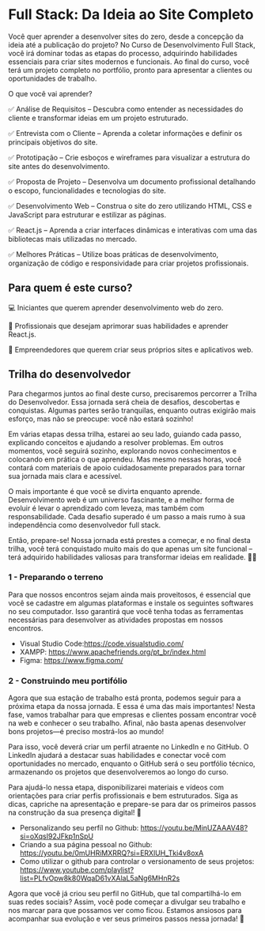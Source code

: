 # Full Stack: Da Ideia ao Site Completo

Você quer aprender a desenvolver sites do zero, desde a concepção da ideia até a publicação do projeto? No Curso de Desenvolvimento Full Stack, você irá dominar todas as etapas do processo, adquirindo habilidades essenciais para criar sites modernos e funcionais. Ao final do curso, você terá um projeto completo no portfólio, pronto para apresentar a clientes ou oportunidades de trabalho. 

O que você vai aprender?

✅ Análise de Requisitos – Descubra como entender as necessidades do cliente e transformar ideias em um projeto estruturado.

✅ Entrevista com o Cliente – Aprenda a coletar informações e definir os principais objetivos do site.

✅ Prototipação – Crie esboços e wireframes para visualizar a estrutura do site antes do desenvolvimento.

✅ Proposta de Projeto – Desenvolva um documento profissional detalhando o escopo, funcionalidades e tecnologias do site.

✅ Desenvolvimento Web – Construa o site do zero utilizando HTML, CSS e JavaScript para estruturar e estilizar as páginas.

✅ React.js – Aprenda a criar interfaces dinâmicas e interativas com uma das bibliotecas mais utilizadas no mercado.

✅ Melhores Práticas – Utilize boas práticas de desenvolvimento, organização de código e responsividade para criar projetos profissionais.

## Para quem é este curso?

💻 Iniciantes que querem aprender desenvolvimento web do zero.

🔹 Profissionais que desejam aprimorar suas habilidades e aprender React.js.

🚀 Empreendedores que querem criar seus próprios sites e aplicativos web.

## Trilha do desenvolvedor

Para chegarmos juntos ao final deste curso, precisaremos percorrer a Trilha do Desenvolvedor. Essa jornada será cheia de desafios, descobertas e conquistas. Algumas partes serão tranquilas, enquanto outras exigirão mais esforço, mas não se preocupe: você não estará sozinho!

Em várias etapas dessa trilha, estarei ao seu lado, guiando cada passo, explicando conceitos e ajudando a resolver problemas. Em outros momentos, você seguirá sozinho, explorando novos conhecimentos e colocando em prática o que aprendeu. Mas mesmo nessas horas, você contará com materiais de apoio cuidadosamente preparados para tornar sua jornada mais clara e acessível.

O mais importante é que você se divirta enquanto aprende. Desenvolvimento web é um universo fascinante, e a melhor forma de evoluir é levar o aprendizado com leveza, mas também com responsabilidade. Cada desafio superado é um passo a mais rumo à sua independência como desenvolvedor full stack.

Então, prepare-se! Nossa jornada está prestes a começar, e no final desta trilha, você terá conquistado muito mais do que apenas um site funcional – terá adquirido habilidades valiosas para transformar ideias em realidade. 🚀🔥

### 1 - Preparando o terreno

Para que nossos encontros sejam ainda mais proveitosos, é essencial que você se cadastre em algumas plataformas e instale os seguintes softwares no seu computador. Isso garantirá que você tenha todas as ferramentas necessárias para desenvolver as atividades propostas em nossos encontros.

- Visual Studio Code:https://code.visualstudio.com/
- XAMPP: https://www.apachefriends.org/pt_br/index.html
- Figma: https://www.figma.com/

### 2 - Construindo meu portifólio

Agora que sua estação de trabalho está pronta, podemos seguir para a próxima etapa da nossa jornada. E essa é uma das mais importantes! Nesta fase, vamos trabalhar para que empresas e clientes possam encontrar você na web e conhecer o seu trabalho. Afinal, não basta apenas desenvolver bons projetos—é preciso mostrá-los ao mundo!

Para isso, você deverá criar um perfil atraente no LinkedIn e no GitHub. O LinkedIn ajudará a destacar suas habilidades e conectar você com oportunidades no mercado, enquanto o GitHub será o seu portfólio técnico, armazenando os projetos que desenvolveremos ao longo do curso.

Para ajudá-lo nessa etapa, disponibilizarei materiais e vídeos com orientações para criar perfis profissionais e bem estruturados. Siga as dicas, capriche na apresentação e prepare-se para dar os primeiros passos na construção da sua presença digital! 🚀

- Personalizando seu perfíl no Github: https://youtu.be/MinUZAAAV48?si=oXqsI92JFkp1nSpU
- Criando a sua página pessoal no Github: https://youtu.be/0mUHRiMXRRQ?si=ERXlUH_Tki4v8oxA
- Como utilizar o github para controlar o versionamento de seus projetos: https://www.youtube.com/playlist?list=PLfvOpw8k80WqaD61vXAlaL5aNg6MHnR2s

Agora que você já criou seu perfil no GitHub, que tal compartilhá-lo em suas redes sociais? Assim, você pode começar a divulgar seu trabalho e nos marcar para que possamos ver como ficou. Estamos ansiosos para acompanhar sua evolução e ver seus primeiros passos nessa jornada! 🚀
